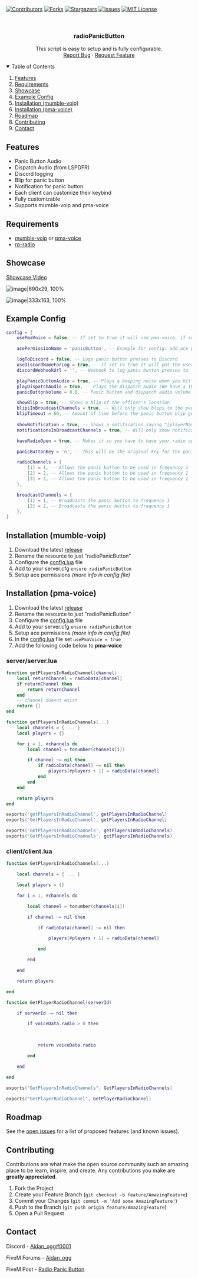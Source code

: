 [![Contributors][contributors-shield]][contributors-url]
[![Forks][forks-shield]][forks-url]
[![Stargazers][stars-shield]][stars-url]
[![Issues][issues-shield]][issues-url]
[![MIT License][license-shield]][license-url]

<!-- PROJECT LOGO -->
<br />
<p align="center">
  <h3 align="center">radioPanicButton</h3>

  <p align="center">
    This script is easy to setup and is fully configurable.
    <br />
    <a href="https://github.com/Aidan4444/radioPanicButton/issues">Report Bug</a>
    ·
    <a href="https://github.com/Aidan4444/radioPanicButton/issues">Request Feature</a>
  </p>
</p>



<!-- TABLE OF CONTENTS -->
<details open="open">
  <summary>Table of Contents</summary>
  <ol>
    <li><a href="#features">Features</a></li>
    <li><a href="#requirements">Requirements</a></li>
    <li><a href="#showcase">Showcase</a></li>
    <li><a href="#example-config">Example Config</a></li>
    <li><a href="#installation-mumble-voip">Installation (mumble-voip)</a></li>
    <li><a href="#installation-pma-voice">Installation (pma-voice)</a></li>
    <li><a href="#roadmap">Roadmap</a></li>
    <li><a href="#contributing">Contributing</a></li>
    <li><a href="#contact">Contact</a></li>
  </ol>
</details>



## Features
* Panic Button Audio
* Dispatch Audio (from LSPDFR)
* Discord logging 
* Blip for panic button
* Notification for panic button
* Each client can customize their keybind
* Fully customizable
* Supports mumble-voip and pma-voice


## Requirements
* [mumble-voip](https://forum.cfx.re/t/release-mumble-voip-rp-radio/1083683) or [pma-voice](https://forum.cfx.re/t/release-voip-pma-voice-mumble-voip-alternative/1896255)
* [rp-radio](https://forum.cfx.re/t/release-mumble-voip-rp-radio/1083683)


## Showcase
[Showcase Video](https://streamable.com/rc6ksz)

![image|690x29, 100%](https://cdn.discordapp.com/attachments/831462056229994497/846989150535417876/8026304cff389a4a54ca5dcfc92911f6.png)

![image|333x163, 100%](https://cdn.discordapp.com/attachments/831462056229994497/846989127601356800/a6135ec06fd504aacbb2e48ca9ca224e.png)


## Example Config
```lua
config = {
    usePmaVoice = false, -- If set to true it will use pma-voice, if set to false it will use mumble-voip

    acePermissionName = 'panicButton', -- Example for config: add_ace group.leo panicButton allow [For Blips and Notification]

    logToDiscord = false, -- Logs panic button presses to Discord
    useDiscordNameForLog = true, -- If set to true it will put the user's @ instead of their in game name, unless they don't have a Discord account linked
    discordWebhookUrl = '', -- Webhook to log panic button presses to 

    playPanicButtonAudio = true, -- Plays a beeping noise when you hit the panic button
    playDispatchAudio = true, -- Plays the dispatch audio (We have a 10-99...)
    panicButtonVolume = 0.8, -- Panic button and dispatch audio volume

    showBlip = true, -- Shows a blip of the officer's location
    blipsInBroadcastChannels = true, -- Will only show blips to the people in the channels specified in the broadcastChannels table below
    blipTimeout = 60, -- Amount of time before the panic button blip gets deleted (in seconds)
    
    showNotification = true, -- Shows a notification saying "[playerName] pressed their panic button at [streetName]"
    notificationsInBroadcastChannels = true, -- Will only show notifications to the people in the channels specified in the broadcastChannels table below

    haveRadioOpen = true, -- Makes it so you have to have your radio open to hit the panic button

    panicButtonKey = 'n', -- This will be the original key for the panic button, each client can further customise the keybind inn their GTA V keybinds menu under the FiveM tab

    radioChannels = { 
        [1] = 1, -- Allows the panic button to be used in frequency 1
        [2] = 2, -- Allows the panic button to be used in frequency 1
        [3] = 3, -- Allows the panic button to be used in frequency 1
    },

    broadcastChannels = {
        [1] = 1, -- Broadcasts the panic button to frequency 1 
        [2] = 2, -- Broadcasts the panic button to frequency 1 
    },
}
```


## Installation (mumble-voip)
1. Download the latest [release](https://github.com/Aidan4444/radioPanicButton/releases/latest)
2. Rename the resource to just "radioPanicButton"
3. Configure the [config.lua](https://github.com/Aidan4444/radioPanicButton/blob/master/config.lua) file 
4. Add to your server.cfg `ensure radioPanicButton`
5. Setup ace permissions *(more info in config file)*


## Installation (pma-voice)
1. Download the latest [release](https://github.com/Aidan4444/radioPanicButton/releases/latest)
2. Rename the resource to just "radioPanicButton"
3. Configure the [config.lua](https://github.com/Aidan4444/radioPanicButton/blob/master/config.lua) file 
4. Add to your server.cfg `ensure radioPanicButton`
5. Setup ace permissions *(more info in config file)*
6. In the [config.lua](https://github.com/Aidan4444/radioPanicButton/blob/master/config.lua) file set `usePmaVoice = true`
7. Add the following code below to **pma-voice**

### server/server.lua
```lua
function getPlayersInRadioChannel(channel)
	local returnChannel = radioData[channel]
	if returnChannel then
		return returnChannel
	end
	-- channel doesnt exist
	return {}
end

function getPlayersInRadioChannels(...)
	local channels = { ... }
	local players = {}

	for i = 1, #channels do
		local channel = tonumber(channels[i])

		if channel ~= nil then
			if radioData[channel] ~= nil then
				players[#players + 1] = radioData[channel]
			end
		end
	end

	return players
end

exports('getPlayersInRadioChannel', getPlayersInRadioChannel)
exports('GetPlayersInRadioChannel', getPlayersInRadioChannel)

exports('GetPlayersInRadioChannels', getPlayersInRadioChannels)
exports('GetPlayersInRadioChannels', getPlayersInRadioChannels)
```

### client/client.lua
```lua
function GetPlayersInRadioChannels(...)

    local channels = { ... }

    local players = {}

    for i = 1, #channels do

        local channel = tonumber(channels[i])

        if channel ~= nil then

            if radioData[channel] ~= nil then

                players[#players + 1] = radioData[channel]

            end

        end

    end

    return players

end

function GetPlayerRadioChannel(serverId)

    if serverId ~= nil then 

        if voiceData.radio > 0 then 

            

            return voiceData.radio

        end 

    end 

end

exports("GetPlayersInRadioChannels", GetPlayersInRadioChannels)

exports("GetPlayerRadioChannel", GetPlayerRadioChannel)
```


## Roadmap

See the [open issues](https://github.com/othneildrew/Best-README-Template/issues) for a list of proposed features (and known issues).


## Contributing

Contributions are what make the open source community such an amazing place to be learn, inspire, and create. Any contributions you make are **greatly appreciated**.

1. Fork the Project
2. Create your Feature Branch (`git checkout -b feature/AmazingFeature`)
3. Commit your Changes (`git commit -m 'Add some AmazingFeature'`)
4. Push to the Branch (`git push origin feature/AmazingFeature`)
5. Open a Pull Request


## Contact

Discord      - [Aidan_ogg#0001](https://discordapp.com/users/705110046563893259)

FiveM Forums - [Aidan_ogg](https://forum.cfx.re/u/aidan_ogg)

FiveM Post   - [Radio Panic Button](https://forum.cfx.re/t/standalone-release-radio-panic-button-rp-radio/2969686)






<!-- MARKDOWN LINKS & IMAGES -->
<!-- https://www.markdownguide.org/basic-syntax/#reference-style-links -->
[contributors-shield]: https://img.shields.io/github/contributors/Aidan4444/radioPanicButton.svg?style=for-the-badge
[contributors-url]: https://github.com/Aidan4444/radioPanicButton/graphs/contributors
[forks-shield]: https://img.shields.io/github/forks/Aidan4444/radioPanicButton.svg?style=for-the-badge
[forks-url]: https://github.com/Aidan4444/radioPanicButton/network/members
[stars-shield]: https://img.shields.io/github/stars/Aidan4444/radioPanicButton.svg?style=for-the-badge
[stars-url]: https://github.com/Aidan4444/radioPanicButton/stargazers
[issues-shield]: https://img.shields.io/github/issues/Aidan4444/radioPanicButton.svg?style=for-the-badge
[issues-url]: https://github.com/Aidan4444/radioPanicButton/issues
[license-shield]: https://img.shields.io/github/license/Aidan4444/radioPanicButton.svg?style=for-the-badge
[license-url]: https://github.com/Aidan4444/radioPanicButton/blob/master/LICENSE
